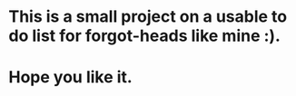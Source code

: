 # This is a small project on a usable to do list for forgot-heads like mine :).
# Hope you like it.
